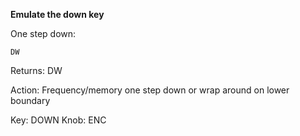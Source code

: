 __Emulate the down key__

One step down:

	DW

Returns: DW

Action: Frequency/memory one step down or wrap around on lower boundary

Key: DOWN
Knob: ENC
